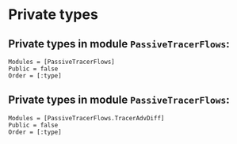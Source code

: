 # Private types

## Private types in module `PassiveTracerFlows`:

```@autodocs
Modules = [PassiveTracerFlows]
Public = false
Order = [:type]
```

## Private types in module `PassiveTracerFlows`:

```@autodocs
Modules = [PassiveTracerFlows.TracerAdvDiff]
Public = false
Order = [:type]
```
